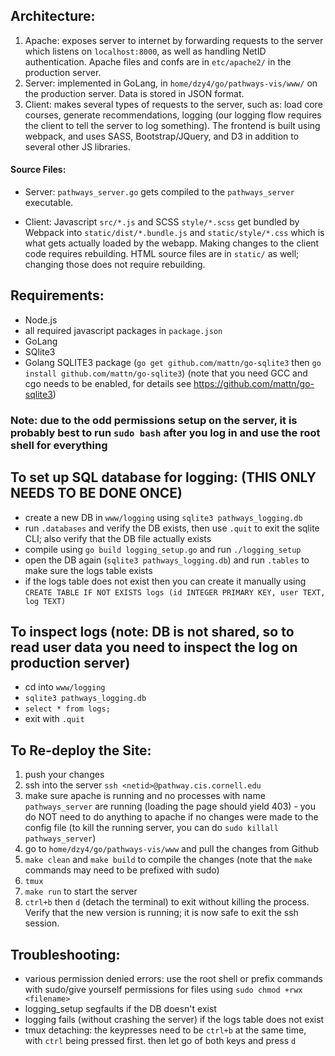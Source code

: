 ## Architecture:

1. Apache: exposes server to internet by forwarding requests to the server which listens on `localhost:8000`, as well as handling NetID authentication. Apache files and confs are in `etc/apache2/` in the production server.
2. Server: implemented in GoLang, in `home/dzy4/go/pathways-vis/www/` on the production server. Data is stored in JSON format. 
3. Client: makes several types of requests to the server, such as: load core courses, generate recommendations, logging (our logging flow requires the client to tell the server to log something). The frontend is built using webpack, and uses SASS, Bootstrap/JQuery, and D3 in addition to several other JS libraries.

#### Source Files:

- Server: `pathways_server.go` gets compiled to the `pathways_server` executable.

- Client: Javascript `src/*.js` and SCSS `style/*.scss` get bundled by Webpack  into `static/dist/*.bundle.js` and `static/style/*.css` which is what gets actually loaded by the webapp. Making changes to the client code requires rebuilding. HTML source files are in `static/` as well; changing those does not require rebuilding.

## Requirements:

- Node.js
- all required javascript packages in `package.json`
- GoLang
- SQlite3
- Golang SQLITE3 package (`go get github.com/mattn/go-sqlite3` then `go install github.com/mattn/go-sqlite3`) (note that you need GCC and cgo needs to be enabled, for details see https://github.com/mattn/go-sqlite3)

### Note: due to the odd permissions setup on the server, it is probably best to run `sudo bash` after you log in and use the root shell for everything

## To set up SQL database for logging: (THIS ONLY NEEDS TO BE DONE ONCE)
- create a new DB in `www/logging` using `sqlite3 pathways_logging.db`
- run `.databases` and verify the DB exists, then use `.quit` to exit the sqlite CLI; also verify that the DB file actually exists
- compile using `go build logging_setup.go` and run `./logging_setup`
- open the DB again (`sqlite3 pathways_logging.db`) and run `.tables` to make sure the logs table exists
- if the logs table does not exist then you can create it manually using `CREATE TABLE IF NOT EXISTS logs (id INTEGER PRIMARY KEY, user TEXT, log TEXT)`

## To inspect logs (note: DB is not shared, so to read user data you need to inspect the log on production server)
- cd into `www/logging`
- `sqlite3 pathways_logging.db`
- `select * from logs;`
- exit with `.quit`

## To Re-deploy the Site:
1. push your changes
2. ssh into the server `ssh <netid>@pathway.cis.cornell.edu`
3. make sure apache is running and no processes with name `pathways_server` are running (loading the page should yield 403) - you do NOT need to do anything to apache if no changes were made to the config file (to kill the running server, you can do `sudo killall pathways_server`)
4. go to `home/dzy4/go/pathways-vis/www` and pull the changes from Github
5. `make clean` and `make build` to compile the changes (note that the `make` commands may need to be prefixed with sudo)
6. `tmux`
7. `make run` to start the server
8. `ctrl+b` then `d` (detach the terminal) to exit without killing the process. Verify that the new version is running; it is now safe to exit the ssh session.

## Troubleshooting:
- various permission denied errors: use the root shell or prefix commands with sudo/give yourself permissions for files using `sudo chmod +rwx <filename>`
- logging_setup segfaults if the DB doesn't exist
- logging fails (without crashing the server) if the logs table does not exist
- tmux detaching: the keypresses need to be `ctrl+b` at the same time, with `ctrl` being pressed first. then let go of both keys and press `d`

